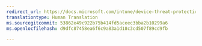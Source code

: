 ```yaml
---
redirect_url: https://docs.microsoft.com/intune/device-threat-protection-policy
translationtype: Human Translation
ms.sourcegitcommit: 53862e49c922b75b414fd5aceec3bba2b10299a6
ms.openlocfilehash: d9dfc87458ea6f6c9a83a1d18c3cd507f89cd9fb

---
```




<!--HONumber=Feb17_HO1-->


